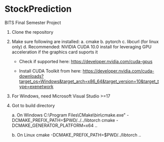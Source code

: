 # StockPrediction
BITS Final Semester Project

1. Clone the repository

2. Make sure following are installed:
   a. cmake
   b. pytorch
   c. libcurl (for linux only)
   d. Recommended:
      NVIDIA CUDA 10.0 install for leveraging GPU acceleration if the graphics card suports it
      * Check if supported here: https://developer.nvidia.com/cuda-gpus
      
      * Install CUDA Toolkit from here: https://developer.nvidia.com/cuda-downloads?target_os=Windows&target_arch=x86_64&target_version=10&target_type=exenetwork

3. For Windows, need Microsoft Visual Studio >=17

4. Got to build directory
   
   a. On Windows
      C:\Program Files\CMake\bin\cmake.exe" -DCMAKE_PREFIX_PATH=$PWD/../../libtorch  cmake -DCMAKE_GENERATOR_PLATFORM=x64 ..
      
   b. On Linux
      cmake -DCMAKE_PREFIX_PATH=$PWD/../libtorch ..
